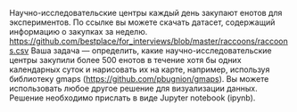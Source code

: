 Научно-исследовательские центры каждый день закупают енотов для экспериментов. По ссылке вы можете скачать датасет, содержащий информацию о закупках за неделю. https://github.com/bestplace/for_interviews/blob/master/raccoons/raccoons.csv Ваша задача — определить, какие научно-исследовательские центры закупили более 500 енотов в течение хотя бы одних календарных суток и нарисовать их на карте, например, используя библиотеку gmaps (https://github.com/pbugnion/gmaps). Вы можете использовать любое другое решение для визуализации данных. Решение необходимо прислать в виде Jupyter notebook (ipynb).

